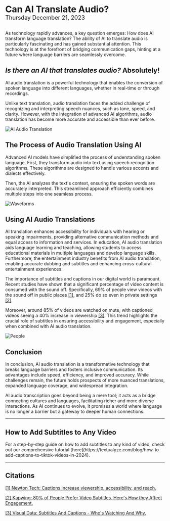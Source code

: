 # Can AI Translate Audio?

<p className="date" style="margin-top: -20px; margin-bottom: 30px; font-size: 18px;">Thursday December 21, 2023</p>

As technology rapidly advances, a key question emerges: How does AI transform language translation? The ability of AI to translate audio is particularly fascinating and has gained substantial attention. This technology is at the forefront of bridging communication gaps, hinting at a future where language barriers are seamlessly overcome.

<h2><i>Is there an AI that translates audio?</i> Absolutely!</h2>

AI audio translation is a powerful technology that enables the conversion of spoken language into different languages, whether in real-time or through recordings.

Unlike text translation, audio translation faces the added challenge of recognizing and interpreting speech nuances, such as tone, speed, and clarity. However, with the integration of advanced AI algorithms, audio translation has become more accurate and accessible than ever before.

<img src="/markdown/articles/can-ai-translate-audio/1_ai_audio_translation.png" alt="AI Audio Translation">

<h2>The Process of Audio Translation Using AI</h2>

Advanced AI models have simplified the process of understanding spoken language. First, they transform audio into text using speech recognition algorithms. These algorithms are designed to handle various accents and dialects effectively.

Then, the AI analyzes the text's context, ensuring the spoken words are accurately interpreted. This streamlined approach efficiently combines multiple steps into one seamless process.

<img src="/markdown/articles/can-ai-translate-audio/2_waveforms.png" alt="Waveforms">

<h2>Using AI Audio Translations</h2>

AI translation enhances accessibility for individuals with hearing or speaking impairments, providing alternative communication methods and equal access to information and services. In education, AI audio translation aids language learning and teaching, allowing students to access educational materials in multiple languages and develop language skills. Furthermore, the entertainment industry benefits from AI audio translation, enabling accurate dubbing and subtitles and enhancing cross-cultural entertainment experiences.

The importance of subtitles and captions in our digital world is paramount. Recent studies have shown that a significant percentage of video content is consumed with the sound off. Specifically, 69% of people view videos with the sound off in public places <a href="#citation-1">[1]</a>, and 25% do so even in private settings <a href="#citation-2">[2]</a>.

Moreover, around 85% of videos are watched on mute, with captioned videos seeing a 40% increase in viewership <a href="#citation-3">[3]</a>. This trend highlights the crucial role of subtitles in ensuring accessibility and engagement, especially when combined with AI audio translation.

<img src="/markdown/articles/can-ai-translate-audio/3_people.png" alt="People">

<h2>Conclusion</h2>

In conclusion, AI audio translation is a transformative technology that breaks language barriers and fosters inclusive communication. Its advantages include speed, efficiency, and improved accuracy. While challenges remain, the future holds prospects of more nuanced translations, expanded language coverage, and widespread integration.

AI audio transcription goes beyond being a mere tool; it acts as a bridge connecting cultures and languages, facilitating richer and more diverse interactions. As AI continues to evolve, it promises a world where language is no longer a barrier but a gateway to deeper human connections.

---

<h2>How to Add Subtitles to Any Video</h2>
For a step-by-step guide on how to add subtitles to any kind of video, check out our comprehensive tutorial [here](https://textualyze.com/blog/how-to-add-captions-to-tiktok-videos-in-2024).

---

<h2>Citations</h2>
<p id="citation-1"><a href="https://www.newtontech.net/en/blog/23083-captions-increase-viewership-accessibility-and-reach/" target="_blank">[1] Newton Tech: Captions increase viewership, accessibility, and reach.</a></p>
<p id="citation-2"><a href="https://www.kapwing.com/resources/subtitle-statistics/" target="_blank">[2] Kapwing: 80% of People Prefer Video Subtitles. Here's How they Affect Engagement.</a></p>
<p id="citation-3"><a href="https://www.visualdatamedia.com/resources/subtitles-and-captions-whos-watching-and-why/" target="_blank">[3] Visual Data: Subtitles And Captions - Who's Watching And Why.</a></p>
